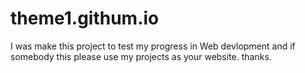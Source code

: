 # theme1.githum.io


I was make this project to test my progress in Web devlopment and if somebody this please use my projects as your website.
thanks.
